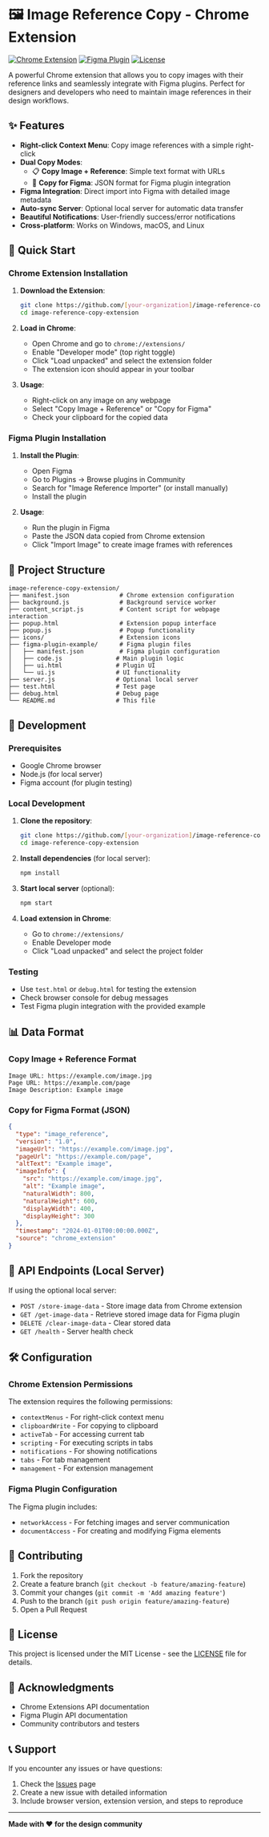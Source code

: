 # 🖼️ Image Reference Copy - Chrome Extension

[![Chrome Extension](https://img.shields.io/badge/Chrome-Extension-brightgreen.svg)](https://chrome.google.com/webstore/)
[![Figma Plugin](https://img.shields.io/badge/Figma-Plugin-orange.svg)](https://www.figma.com/community/)
[![License](https://img.shields.io/badge/License-MIT-blue.svg)](LICENSE)

A powerful Chrome extension that allows you to copy images with their reference links and seamlessly integrate with Figma plugins. Perfect for designers and developers who need to maintain image references in their design workflows.

## ✨ Features

- **Right-click Context Menu**: Copy image references with a simple right-click
- **Dual Copy Modes**: 
  - 📋 **Copy Image + Reference**: Simple text format with URLs
  - 🎨 **Copy for Figma**: JSON format for Figma plugin integration
- **Figma Integration**: Direct import into Figma with detailed image metadata
- **Auto-sync Server**: Optional local server for automatic data transfer
- **Beautiful Notifications**: User-friendly success/error notifications
- **Cross-platform**: Works on Windows, macOS, and Linux

## 🚀 Quick Start

### Chrome Extension Installation

1. **Download the Extension**:
   ```bash
   git clone https://github.com/[your-organization]/image-reference-copy-extension.git
   cd image-reference-copy-extension
   ```

2. **Load in Chrome**:
   - Open Chrome and go to `chrome://extensions/`
   - Enable "Developer mode" (top right toggle)
   - Click "Load unpacked" and select the extension folder
   - The extension icon should appear in your toolbar

3. **Usage**:
   - Right-click on any image on any webpage
   - Select "Copy Image + Reference" or "Copy for Figma"
   - Check your clipboard for the copied data

### Figma Plugin Installation

1. **Install the Plugin**:
   - Open Figma
   - Go to Plugins → Browse plugins in Community
   - Search for "Image Reference Importer" (or install manually)
   - Install the plugin

2. **Usage**:
   - Run the plugin in Figma
   - Paste the JSON data copied from Chrome extension
   - Click "Import Image" to create image frames with references

## 📁 Project Structure

```
image-reference-copy-extension/
├── manifest.json              # Chrome extension configuration
├── background.js              # Background service worker
├── content_script.js          # Content script for webpage interaction
├── popup.html                 # Extension popup interface
├── popup.js                   # Popup functionality
├── icons/                     # Extension icons
├── figma-plugin-example/      # Figma plugin files
│   ├── manifest.json          # Figma plugin configuration
│   ├── code.js               # Main plugin logic
│   ├── ui.html               # Plugin UI
│   └── ui.js                 # UI functionality
├── server.js                 # Optional local server
├── test.html                 # Test page
├── debug.html                # Debug page
└── README.md                 # This file
```

## 🔧 Development

### Prerequisites

- Google Chrome browser
- Node.js (for local server)
- Figma account (for plugin testing)

### Local Development

1. **Clone the repository**:
   ```bash
   git clone https://github.com/[your-organization]/image-reference-copy-extension.git
   cd image-reference-copy-extension
   ```

2. **Install dependencies** (for local server):
   ```bash
   npm install
   ```

3. **Start local server** (optional):
   ```bash
   npm start
   ```

4. **Load extension in Chrome**:
   - Go to `chrome://extensions/`
   - Enable Developer mode
   - Click "Load unpacked" and select the project folder

### Testing

- Use `test.html` or `debug.html` for testing the extension
- Check browser console for debug messages
- Test Figma plugin integration with the provided example

## 📊 Data Format

### Copy Image + Reference Format
```
Image URL: https://example.com/image.jpg
Page URL: https://example.com/page
Image Description: Example image
```

### Copy for Figma Format (JSON)
```json
{
  "type": "image_reference",
  "version": "1.0",
  "imageUrl": "https://example.com/image.jpg",
  "pageUrl": "https://example.com/page",
  "altText": "Example image",
  "imageInfo": {
    "src": "https://example.com/image.jpg",
    "alt": "Example image",
    "naturalWidth": 800,
    "naturalHeight": 600,
    "displayWidth": 400,
    "displayHeight": 300
  },
  "timestamp": "2024-01-01T00:00:00.000Z",
  "source": "chrome_extension"
}
```

## 🔌 API Endpoints (Local Server)

If using the optional local server:

- `POST /store-image-data` - Store image data from Chrome extension
- `GET /get-image-data` - Retrieve stored image data for Figma plugin
- `DELETE /clear-image-data` - Clear stored data
- `GET /health` - Server health check

## 🛠️ Configuration

### Chrome Extension Permissions

The extension requires the following permissions:
- `contextMenus` - For right-click context menu
- `clipboardWrite` - For copying to clipboard
- `activeTab` - For accessing current tab
- `scripting` - For executing scripts in tabs
- `notifications` - For showing notifications
- `tabs` - For tab management
- `management` - For extension management

### Figma Plugin Configuration

The Figma plugin includes:
- `networkAccess` - For fetching images and server communication
- `documentAccess` - For creating and modifying Figma elements

## 🤝 Contributing

1. Fork the repository
2. Create a feature branch (`git checkout -b feature/amazing-feature`)
3. Commit your changes (`git commit -m 'Add amazing feature'`)
4. Push to the branch (`git push origin feature/amazing-feature`)
5. Open a Pull Request

## 📝 License

This project is licensed under the MIT License - see the [LICENSE](LICENSE) file for details.

## 🙏 Acknowledgments

- Chrome Extensions API documentation
- Figma Plugin API documentation
- Community contributors and testers

## 📞 Support

If you encounter any issues or have questions:

1. Check the [Issues](https://github.com/[your-organization]/image-reference-copy-extension/issues) page
2. Create a new issue with detailed information
3. Include browser version, extension version, and steps to reproduce

---

**Made with ❤️ for the design community**
